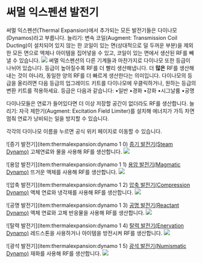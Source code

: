 # 써멀 익스펜션 발전기

써멀 익스펜션(Thermal Expansion)에서 추가되는 모든 발전기들은 다이나모(Dynamos)라고 부릅니다. 늘리기: 변속 코일(Augment: Transmission Coil Ducting)이 설치되어 있지 않는 한 코일이 있는 면(상대적으로 덜 두꺼운 부분)을 제외한 모든 면으로 액체나 아이템을 집어넣을 수 있고, 코일이 있는 면에서 생산된 RF를 빼낼 수 있습니다.
![](magmatic.png)
써멀 익스펜션의 다른 기계들과 마찬가지로 다이나모 또한 등급이 나뉘어 있습니다. 등급이 높아질수록 RF를 더 빨리 생산해냅니다. 더 **많은** RF를 생산해내는 것이 아니라, 동일한 양의 RF를 더 빠르게 생산한다는 의미입니다. 다이나모의 등급을 올리려면 다음 등급의 업그레이드 키트를 다이나모에 우클릭하거나, 원하는 등급의 변환 키트를 적용하세요. 등급은 다음과 같습니다: 
•일반
•경화
•강화
•시그날륨
•공명

다이나모들은 연료가 들어있다면 더 이상 저장할 공간이 없더라도 RF를 생산합니다. 늘리기: 자극 제한기(Augment: Excitation Field Limiter)를 설치해 에너지가 가득 차면 멈춰 연료가 낭비되는 일을 방지할 수 있습니다.

각각의 다이나모 이름을 누르면 공식 위키 페이지로 이동할 수 있습니다.

![증기 발전기](item:thermalexpansion:dynamo 1 0)
[증기 발전기(Steam Dynamo)](https://teamcofh.com/docs/thermal-expansion/steam-dynamo/)
고체연료와 물을 사용해 RF를 생산합니다.
![](steam.png)

![용암 발전기](item:thermalexpansion:dynamo 1 1)
[용암 발전기(Magmatic Dynamo)](https://teamcofh.com/docs/thermal-expansion/magmatic-dynamo/)
뜨거운 액체를 사용해 RF를 생산합니다.
![](magmatic2.png)

![압축 발전기](item:thermalexpansion:dynamo 1 2)
[압축 발전기(Compression Dynamo)](https://teamcofh.com/docs/thermal-expansion/compression-dynamo/)
액체 연료와 냉각재를 사용해 RF를 생산합니다.
![](compression.png)

![공명 발전기](item:thermalexpansion:dynamo 1 3)
[공명 발전기(Reactant Dynamo)](https://teamcofh.com/docs/thermal-expansion/reactant-dynamo/)
액체 연료와 고체 반응물을 사용해 RF를 생산합니다.
![](reactant.png)

![탈력 발전기](item:thermalexpansion:dynamo 1 4)
[탈력 발전기(Enervation Dynamo)](https://teamcofh.com/docs/thermal-expansion/enervation-dynamo/)
레드스톤을 사용하거나 아이템을 방전시켜 RF를 생산합니다.
![](enervation.png)

![광석 발전기](item:thermalexpansion:dynamo 1 5)
[광석 발전기(Numismatic Dynamo)](https://teamcofh.com/docs/thermal-expansion/numismatic-dynamo/)
재화를 사용해 RF를 생산합니다.
![](numismatic.png)